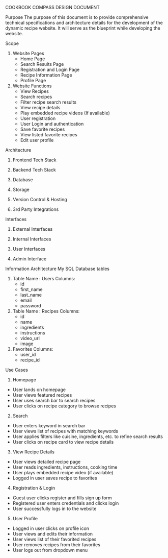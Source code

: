 
COOKBOOK COMPASS DESIGN DOCUMENT

Purpose
The purpose of this document is to provide comprehensive technical specifications and architecture details for the development of the dynamic recipe website. It will serve as the blueprint while developing the website.

Scope
1. Website Pages
   * Home Page
   * Search Results Page
   * Registration and Login Page
   * Recipe Information Page
   * Profile Page
2. Website Functions
   * View Recipes
   * Search recipes
   * Filter recipe search results
   * View recipe details
   * Play embedded recipe videos (If available)
   * User registration
   * User Login and authentication
   * Save favorite recipes
   * View listed favorite recipes
   * Edit user profile

Architecture
1. Frontend Tech Stack

   
2. Backend Tech Stack

  
3. Database

   
4. Storage

   
5. Version Control & Hosting

   
6. 3rd Party Integrations

Interfaces
1. External Interfaces

2. Internal Interfaces

3. User Interfaces

4. Admin Interface

Information Architecture
My SQL Database tables

1. Table Name : Users
   Columns:
   - id
   - first_name
   - last_name
   - email
   - password
2. Table Name : Recipes
   Columns:
   - id
   - name
   - ingredients
   - instructions
   - video_url
   - image
3. Favorites
   Columns:
   - user_id
   - recipe_id

Use Cases
1. Homepage
  * User lands on homepage
  * User views featured recipes
  * User uses search bar to search recipes
  * User clicks on recipe category to browse recipes
2. Search
  * User enters keyword in search bar
  * User views list of recipes with matching keywords
  * User applies filters like cuisine, ingredients, etc. to refine search results
  * User clicks on recipe card to view recipe details
3. View Recipe Details
  * User views detailed recipe page
  * User reads ingredients, instructions, cooking time
  * User plays embedded recipe video (if available)
  * Logged in user saves recipe to favorites
4. Registration & Login
  * Guest user clicks register and fills sign up form
  * Registered user enters credentials and clicks login
  * User successfully logs in to the website
5. User Profile
  * Logged in user clicks on profile icon
  * User views and edits their information
  * User views list of their favorited recipes
  * User removes recipes from their favorites
  * User logs out from dropdown menu

   
   
